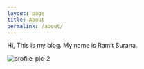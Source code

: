 ```yaml
---
layout: page
title: About
permalink: /about/
---
```


Hi, This is my blog. My name is Ramit Surana.

![profile-pic-2](https://user-images.githubusercontent.com/8342133/103178562-d844ea00-48a9-11eb-8c56-f87574c304ae.jpg)